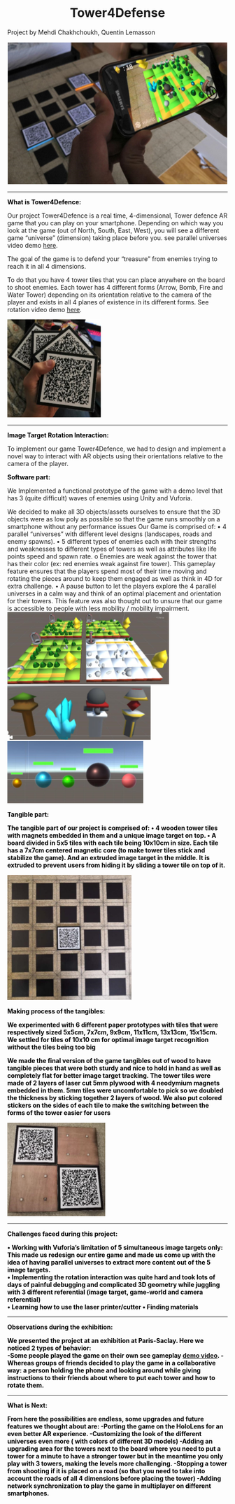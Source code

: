 


<h1 style="text-align: center;">Tower4Defense</h1> 
Project by Mehdi Chakhchoukh, Quentin Lemasson

![ImageEx](/game.PNG?raw=true "") 

<hr> <p> <strong style="color: #000;">What is Tower4Defence: </strong> </p>

 Our project Tower4Defence is a real time, 4-dimensional, Tower defence AR game that you can play on your smartphone. Depending on which way you look at the game (out of North, South, East, West), you will see a different game “universe” (dimension) taking place before you. see parallel universes video demo [here](https://www.youtube.com/watch?v=gCURxKNXDcc&feature=youtu.be).
 
The goal of the game is to defend your “treasure” from enemies trying to reach it in all 4 dimensions. 
 
To do that you have 4 tower tiles that you can place anywhere on the board to shoot enemies. Each tower has 4 different forms (Arrow, Bomb, Fire and Water Tower) depending on its orientation relative to the camera of the player and exists in all 4 planes of existence in its different forms. See rotation video demo [here](https://www.youtube.com/watch?v=du3nK9W3kMQ&feature=youtu.be).


![ImageEx](/towerTiles.PNG?raw=true "") 


<hr> <p> <strong style="color: #000;">Image Target Rotation Interaction:  </strong> </p>

To implement our game Tower4Defence, we had to design and implement a novel way to interact with AR objects using their orientations relative to the camera of the player. 
 
 <strong style="color: #000;">Software part: </strong> </p>
 
We Implemented a functional prototype of the game with a demo level that has 3 (quite difficult) waves of enemies using Unity and Vuforia. 
 
We decided to make all 3D objects/assets ourselves to ensure that the 3D objects were as low poly as possible so that the game runs smoothly on a smartphone without any performance issues   Our Game is comprised of:
 • 4 parallel “universes” with different level designs (landscapes, roads and enemy spawns).
 • 5 different types of enemies each with their strengths and weaknesses to different types of towers as well as attributes like life points speed and spawn rate. o Enemies are weak against the tower that has their color (ex: red enemies weak against fire tower). This gameplay feature ensures that the players spend most of their time moving and rotating the pieces around to keep them engaged as well as think in 4D for extra challenge.
 • A pause button to let the players explore the 4 parallel universes in a calm way and think of an optimal placement and orientation for their towers. This feature was also thought out to unsure that our game is accessible to people with less mobility / mobility impairment. 
![ImageEx](/boards.PNG?raw=true "") 
![ImageEx](/towers.PNG?raw=true "")
![ImageEx](/enemies.PNG?raw=true "") 

<strong style="color: #000;">Tangible part: 

The tangible part of our project is comprised of:  • 4 wooden tower tiles with magnets embedded in them and a unique image target on top. • A board divided in 5x5 tiles with each tile being 10x10cm in size. Each tile has a 7x7cm centered magnetic core (to make tower tiles stick and stabilize the game). And an extruded image target in the middle. It is extruded to prevent users from hiding it by sliding a tower tile on top of it. 

![ImageEx](/woodboard.PNG?raw=true "") 


<strong style="color: #000;">Making process of the tangibles:  

We experimented with 6 different paper prototypes with tiles that were respectively sized 5x5cm, 7x7cm, 9x9cm, 11x11cm, 13x13cm, 15x15cm. 
We settled for tiles of 10x10 cm for optimal image target recognition without the tiles being too big 
 
We made the final version of the game tangibles out of wood to have tangible pieces that were both sturdy and nice to hold in hand as well as completely flat for better image target tracking. 
The tower tiles were made of 2 layers of laser cut 5mm plywood with 4 neodymium magnets embedded in them. 5mm tiles were uncomfortable to pick so we doubled the thickness by sticking together 2 layers of wood. We also put colored stickers on the sides of each tile to make the switching between the forms of the tower easier for users

![ImageEx](/magnets.PNG?raw=true "") 


<hr> <p> <strong style="color: #000;">Challenges faced during this project:   </strong> </p>

• Working with Vuforia’s limitation of 5 simultaneous image targets only: This made us redesign our entire game and made us come up with the idea of having parallel universes to extract more content out of the 5 image targets.  
• Implementing the rotation interaction was quite hard and took lots of days of painful debugging and complicated 3D geometry while juggling with 3 different referential (image target, game-world and camera referential)   
• Learning how to use the laser printer/cutter 
• Finding materials  

<hr> <p> <strong style="color: #000;">Observations during the exhibition:    </strong> </p>

We presented the project at an exhibition at Paris-Saclay.
Here we noticed 2 types of behavior:  
-Some people played the game on their own see gameplay [demo video](https://www.youtube.com/watch?v=oFp9YAHoBZ8&feature=youtu.be).
-Whereas groups of friends decided to play the game in a collaborative way: a person holding the phone and looking around while giving instructions to their friends about where to put each tower and how to rotate them.

<hr> <p> <strong style="color: #000;">What is Next:   </strong> </p>
From here the possibilities are endless, some upgrades and future features we thought about are: -Porting the game on the HoloLens for an even better AR experience. -Customizing the look of the different universes even more ( with colors of different 3D models)  -Adding an upgrading area for the towers next to the board where you need to put a tower for a minute to have a stronger tower but in the meantime you only play with 3 towers, making the levels more challenging. -Stopping a tower from shooting if it is placed on a road (so that you need to take into account the roads of all 4 dimensions before placing the tower) -Adding network synchronization to play the game in multiplayer on different smartphones. 


 


